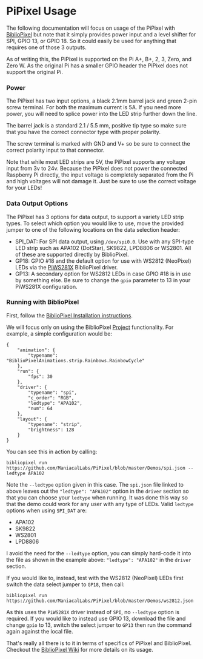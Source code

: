 # PiPixel Usage

The following documentation will focus on usage of the PiPixel with [BiblioPixel](http://maniacallabs.com/BiblioPixel) but note that it simply provides power input and a level shifter for SPI, GPIO 13, or GPIO 18. So it could easily be used for anything that requires one of those 3 outputs.

As of writing this, the PiPixel is supported on the Pi A+, B+, 2, 3, Zero, and Zero W. As the original Pi has a smaller GPIO header the PiPixel does not support the original Pi.

### Power

The PiPixel has two input options, a black 2.1mm barrel jack and green 2-pin screw terminal. For both the maximum current is 5A. If you need more power, you will need to splice power into the LED strip further down the line.

The barrel jack is a standard 2.1 / 5.5 mm, positive tip type so make sure that you have the correct connector type with proper polarity.

The screw terminal is marked with GND and V+ so be sure to connect the correct polarity input to that connector.

Note that while most LED strips are 5V, the PiPixel supports any voltage input from 3v to 24v. Because the PiPixel does not power the connected Raspberry Pi directly, the input voltage is completely separated from the Pi and high voltages will not damage it. Just be sure to use the correct voltage for your LEDs!

### Data Output Options

The PiPixel has 3 options for data output, to support a variety LED strip types. To select which option you would like to use, move the provided jumper to one of the following locations on the data selection header:

- SPI_DAT: For SPI data output, using `/dev/spi0.0`. Use with any SPI-type LED strip such as APA102 (DotStar), SK9822, LPD8806 or WS2801. All of these are supported directly by BiblioPixel.
- GP18: GPIO #18 and the default option for use with WS2812 (NeoPixel) LEDs via the  [PiWS281X](https://github.com/ManiacalLabs/BiblioPixel/wiki/PiWS281X) BiblioPixel driver.
- GP13: A secondary option for WS2812 LEDs in case GPIO #18 is in use by something else. Be sure to change the `gpio` parameter to 13 in your PiWS281X configuration.

### Running with BiblioPixel

First, follow the [BiblioPixel Installation instructions](https://github.com/ManiacalLabs/BiblioPixel/wiki/Installation).

We will focus only on using the BiblioPixel [Project](https://github.com/ManiacalLabs/BiblioPixel/wiki/Projects) functionality. For example, a simple configuration would be:

```
{
    "animation": {
        "typename": "BiblioPixelAnimations.strip.Rainbows.RainbowCycle"
    },
    "run": {
        "fps": 30
    },
    "driver": {
        "typename": "spi",
        "c_order": "RGB",
        "ledtype": "APA102",
        "num": 64
    },
    "layout": {
        "typename": "strip",
        "brightness": 128
    }
}
```

You can see this in action by calling:

```
bibliopixel run https://github.com/ManiacalLabs/PiPixel/blob/master/Demos/spi.json --ledtype APA102
```

Note the `--ledtype` option given in this case. The `spi.json` file linked to above leaves out the `"ledtype": "APA102"` option in the `driver` section so that you can choose your `ledtype` when running. It was done this way so that the demo could work for any user with any type of LEDs. Valid `ledtype` options when using `SPI_DAT` are:
- APA102
- SK9822
- WS2801
- LPD8806

I avoid the need for the `--ledtype` option, you can simply hard-code it into the file as shown in the example above: `"ledtype": "APA102"` in the `driver` section.

If you would like to, instead, test with the WS2812 (NeoPixel) LEDs first switch the data select jumper to `GP18`, then call:

```
bibliopixel run https://github.com/ManiacalLabs/PiPixel/blob/master/Demos/ws2812.json
```

As this uses the `PiWS281X` driver instead of `SPI`, no `--ledtype` option is required. If you would like to instead use GPIO 13, download the file and change `gpio` to 13, switch the select jumper to `GP13` then run the command again against the local file.

That's really all there is to it in terms of specifics of PiPixel and BiblioPixel. Checkout the [BiblioPixel Wiki](https://github.com/ManiacalLabs/BiblioPixel/wiki) for more details on its usage.

